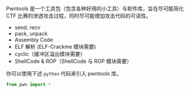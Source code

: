 Pwntools 是一个工具包（包含各种好用的小工具）与软件库，旨在尽可能简化 CTF 比赛的渗透攻击过程，同时尽可能增加攻击代码的可读性。

- send, recv
- pack, unpack
- Assembly Code
- ELF 解析 (ELF-Crackme 模块需要)
- cyclic（缓冲区溢出模块需要）
- ShellCode & ROP（ShellCode 与 ROP 模块需要）

你可以使用下述 `python` 代码来引入 pwntools 库。

```python
from pwn import *
```